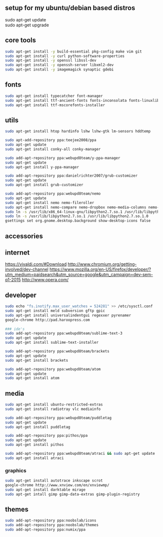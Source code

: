 setup for my ubuntu/debian based distros
----------------------------------------

sudo apt-get update    
sudo apt-get upgrade     


## core tools
```sh
sudo apt-get install -y build-essential pkg-config make vim git
sudo apt-get install -y curl python-software-properties
sudo apt-get install -y openssl libssl-dev
sudo apt-get install -y openssh-server libxml2-dev 
sudo apt-get install -y imagemagick synaptic gdebi
```
## fonts
```sh
sudo apt-get install typecatcher font-manager
sudo apt-get install ttf-ancient-fonts fonts-inconsolata fonts-linuxlibertine
sudo apt-get install ttf-mscorefonts-installer
```
## utils
```sh
sudo apt-get install htop hardinfo lshw lshw-gtk lm-sensors hddtemp

sudo apt-add-repository ppa:teejee2008/ppa 
sudo apt-get update
sudo apt-get install conky-all conky-manager

sudo add-apt-repository ppa:webupd8team/y-ppa-manager
sudo apt-get update
sudo apt-get install y-ppa-manager

sudo add-apt-repository ppa:danielrichter2007/grub-customizer
sudo apt-get update
sudo apt-get install grub-customizer

sudo add-apt-repository ppa:webupd8team/nemo
sudo apt-get update
sudo apt-get install nemo nemo-fileroller
sudo apt-get install nemo-compare nemo-dropbox nemo-media-columns nemo-pastebin nemo-seahorse nemo-share nemo-emblems nemo-image-converter
sudo ln -s /usr/lib/x86_64-linux-gnu/libpython2.7.so.1 /usr/lib/libpython2.7.so.1
sudo ln -s /usr/lib/libpython2.7.so.1 /usr/lib/libpython2.7.so.1.0
gsettings set org.gnome.desktop.background show-desktop-icons false
```


## accessories

## internet

https://vivaldi.com/#Download
http://www.chromium.org/getting-involved/dev-channel
https://www.mozilla.org/en-US/firefox/developer/?utm_medium=paidsearch&utm_source=google&utm_campaign=dev-sem-q1-2015
http://www.opera.com/

## developer
```sh
sudo echo "fs.inotify.max_user_watches = 524281" >> /etc/sysctl.conf  
sudo apt-get install meld subversion gftp gpic 
sudo apt-get install universalindentgui regexxer pyrenamer
google-chrome http://pad.haroopress.com
  
### ide's
sudo add-apt-repository ppa:webupd8team/sublime-text-3
sudo apt-get update
sudo apt-get install sublime-text-installer

sudo add-apt-repository ppa:webupd8team/brackets
sudo apt-get update
sudo apt-get install brackets

sudo add-apt-repository ppa:webupd8team/atom
sudo apt-get update
sudo apt-get install atom
```
## media
```sh
sudo apt-get install ubuntu-restricted-extras 
sudo apt-get install radiotray vlc mediainfo 

sudo add-apt-repository ppa:webupd8team/puddletag
sudo apt-get update
sudo apt-get install puddletag

sudo add-apt-repository ppa:pithos/ppa
sudo apt-get update
sudo apt-get install pithos

sudo add-apt-repository ppa:webupd8team/atraci && sudo apt-get update
sudo apt-get install atraci
```
### graphics
```sh
sudo apt-get install autotrace inkscape scrot
google-chrome http://www.xnview.com/en/xnviewmp/
sudo apt-get install darktable mirage
sudo apt-get intall gimp gimp-data-extras gimp-plugin-registry
```
## themes
```sh
sudo add-apt-repository ppa:noobslab/icons
sudo add-apt-repository ppa:noobslab/themes
sudo add-apt-repository ppa:numix/ppa
```
